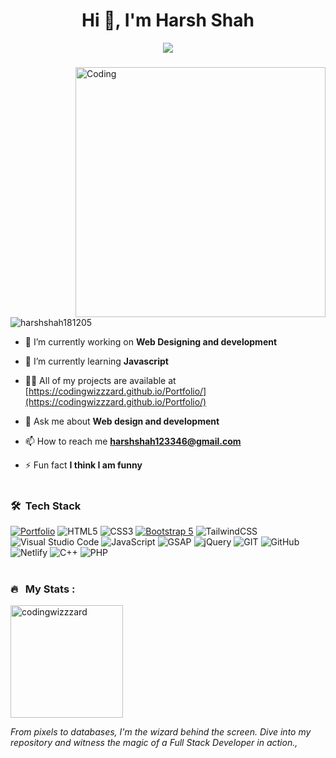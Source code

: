 <h1 align="center">Hi 👋, I'm Harsh Shah</h1>
<p align="center" display="block"><img src="https://readme-typing-svg.herokuapp.com/?size=30&duration=5001&color=2d7e5e&vCenter=true&center=true&width=460&lines=full-stack+developer"</p>
<h3 align="center"></h3>

<img src="https://user-images.githubusercontent.com/74038190/212748830-4c709398-a386-4761-84d7-9e10b98fbe6e.gif" align="right" alt="Coding" width="400">

<p align="left"> <img src="https://komarev.com/ghpvc/?username=harshshah181205&label=Profile%20views&color=0e75b6&style=flat" alt="harshshah181205" /> </p>

- 🔭 I’m currently working on **Web Designing and development**

- 🌱 I’m currently learning **Javascript**

- 👨‍💻 All of my projects are available at [https://codingwizzzard.github.io/Portfolio/](https://codingwizzzard.github.io/Portfolio/)

- 💬 Ask me about **Web design and development**

- 📫 How to reach me **harshshah123346@gmail.com**

- ⚡ Fun fact **I think I am funny**
  <br><br>
<!--
<h3 align="left">Connect with me:</h3>
<p align="left">
<a href="https://linkedin.com/in/harshshah181205" target="blank"><img align="center" src="https://raw.githubusercontent.com/rahuldkjain/github-profile-readme-generator/master/src/images/icons/Social/linked-in-alt.svg" alt="harshshah181205" height="30" width="40" /></a>
<a href="https://instagram.com/coding.wizzard" target="blank"><img align="center" src="https://raw.githubusercontent.com/rahuldkjain/github-profile-readme-generator/master/src/images/icons/Social/instagram.svg" alt="coding.wizzard" height="30" width="40" /></a>
</p>-->

<!-- <h3 align="left">Languages and Tools:</h3>
<p align="left"> <a href="https://getbootstrap.com" target="_blank" rel="noreferrer"> <img src="https://raw.githubusercontent.com/devicons/devicon/master/icons/bootstrap/bootstrap-plain-wordmark.svg" alt="bootstrap" width="40" height="40"/> </a> <a href="https://www.cprogramming.com/" target="_blank" rel="noreferrer"> <img src="https://raw.githubusercontent.com/devicons/devicon/master/icons/c/c-original.svg" alt="c" width="40" height="40"/> </a> <a href="https://www.w3schools.com/css/" target="_blank" rel="noreferrer"> <img src="https://raw.githubusercontent.com/devicons/devicon/master/icons/css3/css3-original-wordmark.svg" alt="css3" width="40" height="40"/> </a> <a href="https://www.figma.com/" target="_blank" rel="noreferrer"> <img src="https://www.vectorlogo.zone/logos/figma/figma-icon.svg" alt="figma" width="40" height="40"/> </a> <a href="https://git-scm.com/" target="_blank" rel="noreferrer"> <img src="https://www.vectorlogo.zone/logos/git-scm/git-scm-icon.svg" alt="git" width="40" height="40"/> </a> <a href="https://www.w3.org/html/" target="_blank" rel="noreferrer"> <img src="https://raw.githubusercontent.com/devicons/devicon/master/icons/html5/html5-original-wordmark.svg" alt="html5" width="40" height="40"/> </a> <a href="https://developer.mozilla.org/en-US/docs/Web/JavaScript" target="_blank" rel="noreferrer"> <img src="https://raw.githubusercontent.com/devicons/devicon/master/icons/javascript/javascript-original.svg" alt="javascript" width="40" height="40"/> </a> <a href="https://www.photoshop.com/en" target="_blank" rel="noreferrer"> <img src="https://raw.githubusercontent.com/devicons/devicon/master/icons/photoshop/photoshop-line.svg" alt="photoshop" width="40" height="40"/> </a> <a href="https://sass-lang.com" target="_blank" rel="noreferrer"> <img src="https://raw.githubusercontent.com/devicons/devicon/master/icons/sass/sass-original.svg" alt="sass" width="40" height="40"/> </a> <a href="https://tailwindcss.com/" target="_blank" rel="noreferrer"> <img src="https://www.vectorlogo.zone/logos/tailwindcss/tailwindcss-icon.svg" alt="tailwind" width="40" height="40"/> </a> </p> -->

### 🛠 &nbsp;Tech Stack

[![Portfolio](https://img.shields.io/badge/Portfolio-%23000000.svg?style=for-the-badge&logo=firefox&logoColor=#FF7139)](https://codingwizzzard.github.io/Portfolio/)
![HTML5](https://img.shields.io/badge/html5-%23E34F26.svg?style=for-the-badge&logo=html5&logoColor=white)
![CSS3](https://img.shields.io/badge/css3-%231572B6.svg?style=for-the-badge&logo=css3&logoColor=white)
[![Bootstrap 5](https://img.shields.io/badge/Bootstrap_5-7952B3.svg?style=for-the-badge&logo=bootstrap&logoColor=white)](https://getbootstrap.com/docs/5.0/)
![TailwindCSS](https://img.shields.io/badge/tailwindcss-%2338B2AC.svg?style=for-the-badge&logo=tailwind-css&logoColor=white)
![Visual Studio Code](https://img.shields.io/badge/Visual%20Studio%20Code-0078d7.svg?style=for-the-badge&logo=visual-studio-code&logoColor=white)
![JavaScript](https://img.shields.io/badge/javascript-%23323330.svg?style=for-the-badge&logo=javascript&logoColor=%23F7DF1E)
![GSAP](https://img.shields.io/badge/GSAP-3A3A3A?style=for-the-badge&logo=javascript&logoColor=%23F7DF1E)
![jQuery](https://img.shields.io/badge/jquery-%230769AD.svg?style=for-the-badge&logo=jquery&logoColor=white)
![GIT](https://img.shields.io/badge/Git-fc6d26?style=for-the-badge&logo=git&logoColor=white)
![GitHub](https://img.shields.io/badge/GitHub-%23121011.svg?style=for-the-badge&logo=github&logoColor=white)
![Netlify](https://img.shields.io/badge/netlify-%23000000.svg?style=for-the-badge&logo=netlify&logoColor=#00C7B7)
![C++](https://img.shields.io/badge/c++-%2300599C.svg?style=for-the-badge&logo=c%2B%2B&logoColor=white)
![PHP](https://img.shields.io/badge/php-%23777BB4.svg?style=for-the-badge&logo=php&logoColor=white)
<br><br>
### 🔥 &nbsp; My Stats :
<a width='180em' href="https://github.com/codingwizzzard">
  <p><img height=180em align="center" src="https://github-readme-stats.vercel.app/api/top-langs?username=codingwizzzard&show_icons=true&locale=en&layout=compact&langs_count=8&theme=tokyonight" alt="codingwizzzard" /></p>
</a>
<!-- <p>&nbsp;<img align="center" src="https://github-readme-stats.vercel.app/api?username=harshshah181205&show_icons=true&locale=en" alt="harshshah181205" /></p>-->
<!-- <a width='180em' href="https://github.com/codingwizzzard">
  <p><img align="center" src="https://github-readme-streak-stats.herokuapp.com/?user=codingwizzzard&&layout=compact&langs_count=8&theme=tokyonight" alt="codingwizzzard" /></p>
</a> -->
<font><i>From pixels to databases, I'm the wizard behind the screen. Dive into my repository and witness the magic of a Full Stack Developer in action.,</i></font>
